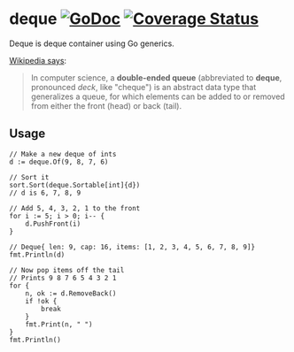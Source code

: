 # deque [![GoDoc](https://godoc.org/github.com/earthboundkid/deque?status.svg)](https://pkg.go.dev/github.com/earthboundkid/deque) [![Coverage Status](https://coveralls.io/repos/github/earthboundkid/deque/badge.svg)](https://coveralls.io/github/earthboundkid/deque)
Deque is deque container using Go generics.

[Wikipedia says](https://en.wikipedia.org/wiki/Double-ended_queue):

> In computer science, a **double-ended queue** (abbreviated to **deque**, pronounced _deck_, like "cheque") is an abstract data type that generalizes a queue, for which elements can be added to or removed from either the front (head) or back (tail).

## Usage

```
// Make a new deque of ints
d := deque.Of(9, 8, 7, 6)

// Sort it
sort.Sort(deque.Sortable[int]{d})
// d is 6, 7, 8, 9

// Add 5, 4, 3, 2, 1 to the front
for i := 5; i > 0; i-- {
    d.PushFront(i)
}

// Deque{ len: 9, cap: 16, items: [1, 2, 3, 4, 5, 6, 7, 8, 9]}
fmt.Println(d)

// Now pop items off the tail
// Prints 9 8 7 6 5 4 3 2 1
for {
    n, ok := d.RemoveBack()
    if !ok {
        break
    }
    fmt.Print(n, " ")
}
fmt.Println()
```
